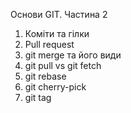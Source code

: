 Основи GIT. Частина 2

1. Коміти та гілки
2. Pull request
3. git merge та його види
4. git pull vs git fetch
5. git rebase
6. git cherry-pick
7. git tag